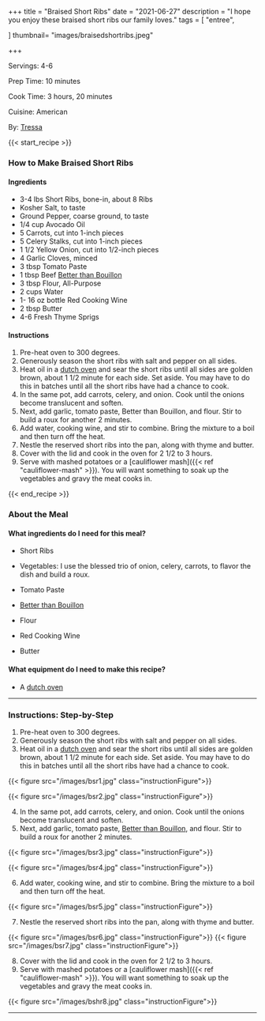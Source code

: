 +++
title = "Braised Short Ribs"
date = "2021-06-27"
description = "I hope you enjoy these braised short ribs our family loves."
tags = [
    "entree",
   
]
thumbnail= "images/braisedshortribs.jpeg"

+++

Servings: 4-6 <!--more-->

Prep Time: 10 minutes 

Cook Time: 3 hours, 20 minutes 

Cuisine: American 

By: [Tressa](https://www.jamilghar.com/about/)

{{< start_recipe >}}

### How to Make Braised Short Ribs 

#### Ingredients  

* 3-4 lbs Short Ribs, bone-in, about 8 Ribs 
* Kosher Salt, to taste
* Ground Pepper, coarse ground, to taste 
* 1/4 cup Avocado Oil 
* 5 Carrots, cut into 1-inch pieces 
* 5 Celery Stalks, cut into 1-inch pieces 
* 1 1/2 Yellow Onion, cut into 1/2-inch pieces 
* 4 Garlic Cloves, minced 
* 3 tbsp Tomato Paste 
* 1 tbsp Beef [Better than Bouillon](https://amzn.to/39EkMPQ)
* 3 tbsp Flour, All-Purpose   
* 2 cups Water 
* 1- 16 oz bottle Red Cooking Wine
* 2 tbsp Butter 
* 4-6 Fresh Thyme Sprigs 

#### Instructions 

1. Pre-heat oven to 300 degrees.
2. Generously season the short ribs with salt and pepper on all sides. 
3. Heat oil in a [dutch oven](https://amzn.to/3ob8ebq) and sear the short ribs until all sides are golden brown, about 1 1/2 minute for each side. Set aside. You may have to do this in batches until all the short ribs have had a chance to cook.
4. In the same pot, add carrots, celery, and onion. Cook until the onions become translucent and soften. 
5. Next, add garlic, tomato paste, Better than Bouillon, and flour. Stir to build a roux for another 2 minutes. 
6. Add water, cooking wine, and stir to combine. Bring the mixture to a boil and then turn off the heat.
7. Nestle the reserved short ribs into the pan, along with thyme and butter. 
8. Cover with the lid and cook in the oven for 2 1/2 to 3 hours. 
9. Serve with mashed potatoes or a [cauliflower mash]({{< ref "cauliflower-mash" >}}). You will want something to soak up the vegetables and gravy the meat cooks in.  

{{< end_recipe >}}

### About the Meal 

#### What ingredients do I need for this meal?

* Short Ribs 

* Vegetables: I use the blessed trio of onion, celery, carrots, to flavor the dish and build a roux. 

* Tomato Paste 

* [Better than Bouillon](https://amzn.to/3m5LpmO) 

* Flour 

* Red Cooking Wine

* Butter 

#### What equipment do I need to make this recipe?

* A [dutch oven](https://amzn.to/3A3ZcjM) 

---- 

### Instructions: Step-by-Step

1. Pre-heat oven to 300 degrees.
2. Generously season the short ribs with salt and pepper on all sides. 
3. Heat oil in a [dutch oven](https://amzn.to/3ob8ebq) and sear the short ribs until all sides are golden brown, about 1 1/2 minute for each side. Set aside. You may have to do this in batches until all the short ribs have had a chance to cook.

{{< figure src="/images/bsr1.jpg" class="instructionFigure">}}

{{< figure src="/images/bsr2.jpg" class="instructionFigure">}}

4. In the same pot, add carrots, celery, and onion. Cook until the onions become translucent and soften. 
5. Next, add garlic, tomato paste, [Better than Bouillon](https://amzn.to/39EkMPQ), and flour. Stir to build a roux for another 2 minutes. 

{{< figure src="/images/bsr3.jpg" class="instructionFigure">}}

{{< figure src="/images/bsr4.jpg" class="instructionFigure">}}

6. Add water, cooking wine, and stir to combine. Bring the mixture to a boil and then turn off the heat.

{{< figure src="/images/bsr5.jpg" class="instructionFigure">}}

7. Nestle the reserved short ribs into the pan, along with thyme and butter. 

{{< figure src="/images/bsr6.jpg" class="instructionFigure">}}
{{< figure src="/images/bsr7.jpg" class="instructionFigure">}}

8. Cover with the lid and cook in the oven for 2 1/2 to 3 hours. 
9. Serve with mashed potatoes or a [cauliflower mash]({{< ref "cauliflower-mash" >}}). You will want something to soak up the vegetables and gravy the meat cooks in.    

{{< figure src="/images/bshr8.jpg" class="instructionFigure">}}

---- 
